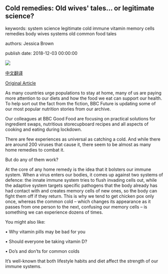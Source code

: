## Cold remedies: Old wives' tales... or legitimate science?

keywords: system science legitimate cold immune vitamin memory cells remedies body wives systems old common food tales

authors: Jessica Brown

publish date: 2018-12-03 00:00:00

![](https://ichef.bbci.co.uk/wwfeatures/live/624_351/images/live/p0/6t/k6/p06tk6q6.jpg)

[中文翻译](Cold%20remedies%3A%20Old%20wives%27%20tales...%20or%20legitimate%20science%3F_zh.md)

[Original Article](https://www.bbc.com/future/article/20181203-do-cold-remedies-like-chicken-soup-and-vitamin-c-really-work)

As many countries urge populations to stay at home, many of us are paying more attention to our diets and how the food we eat can support our health. To help sort out the fact from the fiction, BBC Future is updating some of our most popular nutrition stories from our archive.

Our colleagues at BBC Good Food are focusing on practical solutions for ingredient swaps, nutritious storecupboard recipes and all aspects of cooking and eating during lockdown.

There are few experiences as universal as catching a cold. And while there are around 200 viruses that cause it, there seem to be almost as many home remedies to combat it.

But do any of them work?

At the core of any home remedy is the idea that it bolsters our immune system. When a virus enters our bodies, it comes up against two systems of defence: the innate immune system tries to flush invading cells out, while the adaptive system targets specific pathogens that the body already has had contact with and creates memory cells of new ones, so the body can fight them off if they return. This is why we tend to get chicken pox only once, whereas the common cold – which changes its appearance as it passes from one person to the next, confusing our memory cells – is something we can experience dozens of times.

You might also like:

• Why vitamin pills may be bad for you

• Should everyone be taking vitamin D?

• Do’s and don’ts for common colds

It’s well-known that both lifestyle habits and diet affect the strength of our immune systems.